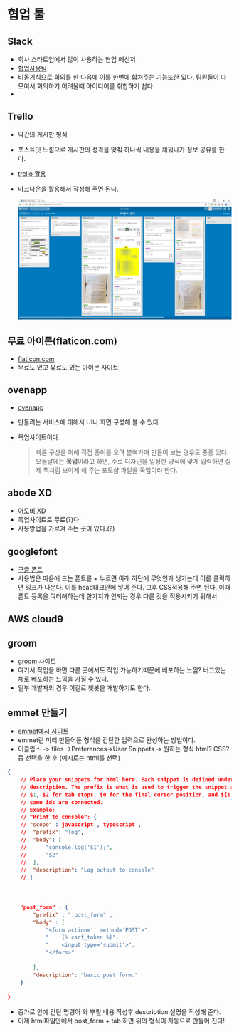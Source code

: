 # 협업 툴

## Slack

- 회사 스타트업에서 많이 사용하는 협업 메신저
- [협업사용팀]( [https://hivearena.com/blog/2015/06/%ED%98%91%EC%97%85%ED%88%B4-%EC%8A%AC%EB%9E%99slack%EC%9D%84-%EA%B1%B0%EC%B9%A8%EC%97%86%EC%9D%B4-%EC%82%AC%EC%9A%A9%ED%95%A0-%ED%8C%81/#.XctWt1czbcs](https://hivearena.com/blog/2015/06/협업툴-슬랙slack을-거침없이-사용할-팁/#.XctWt1czbcs)  )
- 비동기식으로 회의를 한 다음에 이를 한번에 합쳐주는 기능또한 있다. 팀원들이 다 모여서 회의하기 어려울때 아이디어를 취합하기 쉽다
- 

## Trello 

- 약간의 게시판 형식

- 포스트잇 느낌으로 게시판의 성격을 맞춰 하나씩 내용을 채워나가 정보 공유를 한다.

- [trello 활용](https://contentsfree.com/%ED%8A%B8%EB%A0%90%EB%A1%9C-%EC%82%AC%EC%9A%A9%EB%B2%95-%ED%99%9C%EC%9A%A9-%EA%B0%80%EC%9D%B4%EB%93%9C-%EC%B4%9D%EC%A0%95%EB%A6%AC/)

- 마크다운을 활용해서 작성해 주면 된다.

   ![Trello 활용에 대한 이미지 검색결과](%ED%98%91%EC%97%85%20%ED%88%B4.assets/272BE73C58CCF1F030.jpg) 



## 무료 아이콘(flaticon.com)

- [flaticon.com]( https://www.flaticon.com/ )
- 무료도 있고 유료도 있는 아이콘 사이트

##  ovenapp

- [ovenapp]( https://ovenapp.io/ )

- 만들려는 서비스에 대해서 UI나 화면 구성해 볼 수 있다.

- 목업사이트이다.

  >  빠른 구상을 위해 직접 종이를 오려 붙여가며 만들어 보는 경우도 종종 있다. 오늘날에는 **목업**이라고 하면, 주로 디자인을 일정한 양식에 맞게 입력하면 실제 책처럼 보이게 해 주는 포토샵 파일을 목업이라 한다.

## abode XD

- [어도비 XD](https://www.adobe.com/kr/products/xd.html)
- 목업사이트로 무료(?)다
- 사용방법을 가르켜 주는 곳이 있다.(?)

## googlefont

- [구글 폰트]( https://fonts.google.com/ )
- 사용법은 마음에 드는 폰트를 + 누르면 아래 하단에 무엇인가 생기는데 이를 클릭하면 링크가 나온다. 이를 head태크안에 넣어 준다. 그후 CSS적용해 주면 된다. 이때 폰트 등록을 여러해하는데 한가지가 안되는 경우 다른 것을 적용시키기 위해서

## AWS cloud9



## groom

- [groom 사이트](goorm.io)
- 여기서 작업을 하면 다른 곳에서도 작업 가능하기때문에 베포하는 느낌? 버그있는 채로 베포하는 느낌을 가질 수 있다.
- 일부 개발자의 경우 이걸로 챗봇을 개발하기도 한다.

## emmet 만들기

- [emmet예시 사이트](https://docs.emmet.io/)
- emmet란 미리 만들어둔 형식을 간단한 입력으로 완성하는 방법이다.
- 이클립스 -> files ->Preferences->User Snippets -> 원하는 형식 html? CSS? 등 선택을 한 후 (예시로는 html를 선택)

```json
{
	// Place your snippets for html here. Each snippet is defined under a snippet name and has a prefix, body and 
	// description. The prefix is what is used to trigger the snippet and the body will be expanded and inserted. Possible variables are:
	// $1, $2 for tab stops, $0 for the final cursor position, and ${1:label}, ${2:another} for placeholders. Placeholders with the 
	// same ids are connected.
	// Example:
	// "Print to console": {
	// "scope" : javascript , typescript , 
	// 	"prefix": "log",
	// 	"body": [
	// 		"console.log('$1');",
	// 		"$2"
	// 	],
	// 	"description": "Log output to console"
	// }



	"post_form" : {
		"prefix" : ":post_form" , 
		"body" : [
			"<form action='' method='POST'>",
			"    {% csrf_token %}",
			"    <input type='submit'>",
			"</form>"

		],
		"description": "basic post form."
	}

}

```

- 중가로 안에 간단 명령어 와 뿌릴 내용 작성후 description 설명을 작성해 준다.
- 이제 html파일안에서 post_form + tab 하면 위의 형식이 자동으로 만들어 진다!

